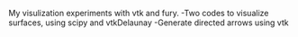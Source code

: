 My visulization experiments with vtk and fury.
-Two codes to visualize surfaces, using scipy and vtkDelaunay
-Generate directed arrows using vtk
